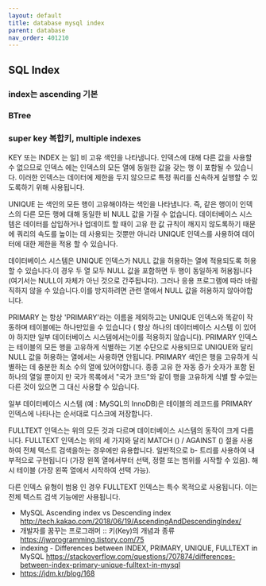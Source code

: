 ```yaml
---
layout: default
title: database mysql index
parent: database
nav_order: 401210
---
```


## SQL Index

### index는 ascending 기본

### BTree

### super key 복합키, multiple indexes

KEY 또는 INDEX 는 일] 비 고유 색인을 나타냄니다. 인덱스에 대해 다른 값을 사용할 수 없으므로 인덱스 에는 인덱스의 모든 열에 동일한 값을 갖는 행 이 포함될 수 있습니다. 이러한 인덱스는 데이터에 제한을 두지 않으므로 특정 쿼리를 신속하게 실행할 수 있도록하기 위해 사용됩니다.

UNIQUE 는 색인의 모든 행이 고유해야하는 색인을 나타냄니다. 즉, 같은 행이이 인덱스의 다른 모든 행에 대해 동일한 비 NULL 값을 가질 수 없습니다. 데이터베이스 시스템은 데이터를 삽입하거나 업데이트 할 때이 고유 한 값 규칙이 깨지지 않도록하기 때문에 쿼리의 속도를 높이는 데 사용되는 것뿐만 아니라 UNIQUE 인덱스를 사용하여 데이터에 대한 제한을 적용 할 수 있습니다.

데이터베이스 시스템은 UNIQUE 인덱스가 NULL 값을 허용하는 열에 적용되도록 허용 할 수 있습니다.이 경우 두 열 모두 NULL 값을 포함하면 두 행이 동일하게 허용됩니다 (여기서는 NULL이 자체가 아닌 것으로 간주됩니다). 그러나 응용 프로그램에 따라 바람직하지 않을 수 있습니다.이를 방지하려면 관련 열에서 NULL 값을 허용하지 않아야합니다.

PRIMARY 는 항상 'PRIMARY'라는 이름을 제외하고는 UNIQUE 인덱스와 똑같이 작동하며 테이블에는 하나만있을 수 있습니다 ( 항상 하나의 데이터베이스 시스템 이 있어야 하지만 일부 데이터베이스 시스템에서는이를 적용하지 않습니다). PRIMARY 인덱스는 테이블의 모든 행을 고유하게 식별하는 기본 수단으로 사용되므로 UNIQUE와 달리 NULL 값을 허용하는 열에서는 사용하면 안됩니다. PRIMARY 색인은 행을 고유하게 식별하는 데 충분한 최소 수의 열에 있어야합니다. 종종 고유 한 자동 증가 숫자가 포함 된 하나의 열일 뿐이지 만 국가 목록에서 "국가 코드"와 같이 행을 고유하게 식별 할 수있는 다른 것이 있으면 그 대신 사용할 수 있습니다.

일부 데이터베이스 시스템 (예 : MySQL의 InnoDB)은 테이블의 레코드를 PRIMARY 인덱스에 나타나는 순서대로 디스크에 저장합니다.

FULLTEXT 인덱스는 위의 모든 것과 다르며 데이터베이스 시스템의 동작이 크게 다릅니다. FULLTEXT 인덱스는 위의 세 가지와 달리 MATCH () / AGAINST () 절을 사용하여 전체 텍스트 검색을하는 경우에만 유용합니다. 일반적으로 b- 트리를 사용하여 내부적으로 구현됩니다 (가장 왼쪽 열에서부터 선택, 정렬 또는 범위를 시작할 수 있음). 해시 테이블 (가장 왼쪽 열에서 시작하여 선택 가능).

다른 인덱스 유형이 범용 인 경우 FULLTEXT 인덱스는 특수 목적으로 사용됩니다. 이는 전체 텍스트 검색 기능에만 사용됩니다.

* MySQL Ascending index vs Descending index <http://tech.kakao.com/2018/06/19/AscendingAndDescendingIndex/>
* 개발자를 꿈꾸는 프로그래머 :: 키(Key)의 개념과 종류 <https://jwprogramming.tistory.com/75>
* indexing - Differences between INDEX, PRIMARY, UNIQUE, FULLTEXT in MySQL <https://stackoverflow.com/questions/707874/differences-between-index-primary-unique-fulltext-in-mysql>
* https://jdm.kr/blog/168
